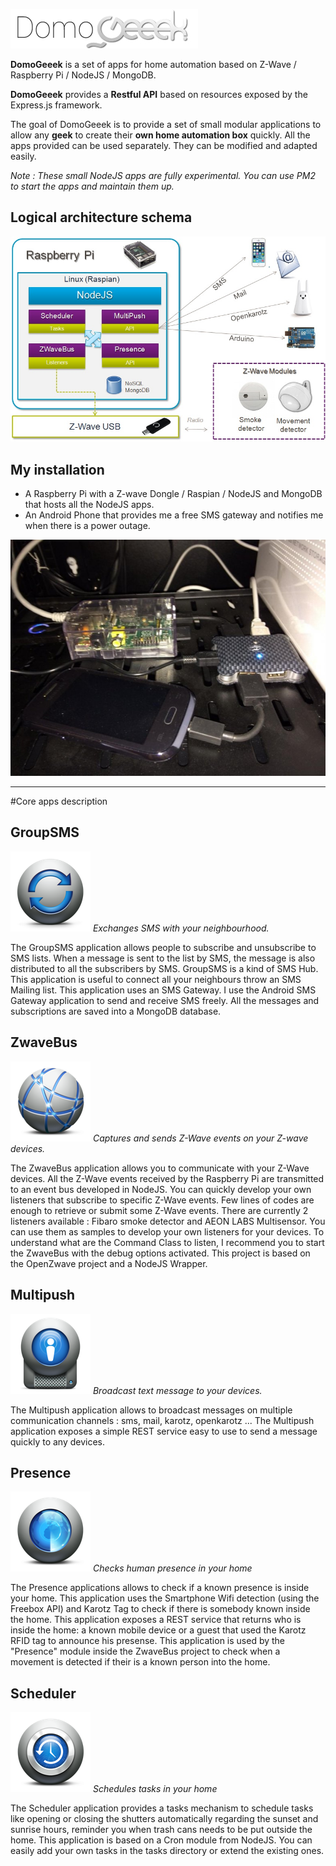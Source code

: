![DomoGeeek](./assets/img/logo.jpg "Domogeek")

**DomoGeeek** is a set of apps for home automation based on Z-Wave / Raspberry Pi / NodeJS / MongoDB.

**DomoGeeek** provides a **Restful API** based on resources exposed by the Express.js framework.

The goal of DomoGeeek is to provide a set of small modular applications to allow any **geek** to create their **own home automation box** quickly.
All the apps provided can be used separately. They can be modified and adapted easily.

*Note : These small NodeJS apps are fully experimental. You can use PM2 to start the apps and maintain them up.*

## Logical architecture schema
![DomoGeeek Logical Architecture](./assets/img/architecture.jpg "Logical Architecture")

## My installation 
* A Raspberry Pi with a Z-wave Dongle / Raspian / NodeJS and MongoDB that hosts all the NodeJS apps.
* An Android Phone that provides me a free SMS gateway and notifies me when there is a power outage.

![DomoGeeek Physical Architecture](./assets/img/installation.jpg "Physical Architecture")

----
#Core apps description

## GroupSMS 
![GroupSMS](./assets/img/icons/groupsms.png "GroupSMS") *Exchanges SMS with your neighbourhood.*

The GroupSMS application allows people to subscribe and unsubscribe to SMS lists.
When a message is sent to the list by SMS, the message is also distributed to all the subscribers by SMS. GroupSMS is a kind of SMS Hub.
This application is useful to connect all your neighbours throw an SMS Mailing list.
This application uses an SMS Gateway. I use the Android SMS Gateway application to send and receive SMS freely.
All the messages and subscriptions are saved into a MongoDB database.

## ZwaveBus
![ZwaveBus](./assets/img/icons/zwavebus.png "ZwaveBus") *Captures and sends Z-Wave events on your Z-wave devices.*

The ZwaveBus application allows you to communicate with your Z-Wave devices. All the Z-Wave events received by the Raspberry Pi are transmitted to an event bus developed in NodeJS.
You can quickly develop your own listeners that subscribe to specific Z-Wave events. Few lines of codes are enough to retrieve or submit some Z-Wave events.
There are currently 2 listeners available : Fibaro smoke detector and AEON LABS Multisensor. You can use them as samples to develop your own listeners for your devices.
To understand what are the Command Class to listen, I recommend you to start the ZwaveBus with the debug options activated.
This project is based on the OpenZwave project and a NodeJS Wrapper.

## Multipush
![MultiPush](./assets/img/icons/multipush.png "MultiPush") *Broadcast text message to your devices.*

The Multipush application allows to broadcast messages on multiple communication channels : sms, mail, karotz, openkarotz ...
The Multipush application exposes a simple REST service easy to use to send a message quickly to any devices.

## Presence
![Presence](./assets/img/icons/presence.png "Presence") *Checks human presence in your home*
 
The Presence applications allows to check if a known presence is inside your home. This application uses the Smartphone Wifi detection (using the Freebox API) and 
Karotz Tag to check if there is somebody known inside the home.
This application exposes a REST service that returns who is inside the home: a known mobile device or a guest that used the Karotz RFID tag to announce his presense.
This application is used by the "Presence" module inside the ZwaveBus project to check when a movement is detected if their is a known person into the home.

## Scheduler
![Scheduler](./assets/img/icons/scheduler.png "Scheduler") *Schedules tasks in your home*

The Scheduler application provides a tasks mechanism to schedule tasks like opening or closing the shutters automatically regarding the sunset and sunrise hours, reminder you when trash cans needs to be put outside the home.
This application is based on a Cron module from NodeJS. You can easily add your own tasks in the tasks directory or extend the existing ones.

